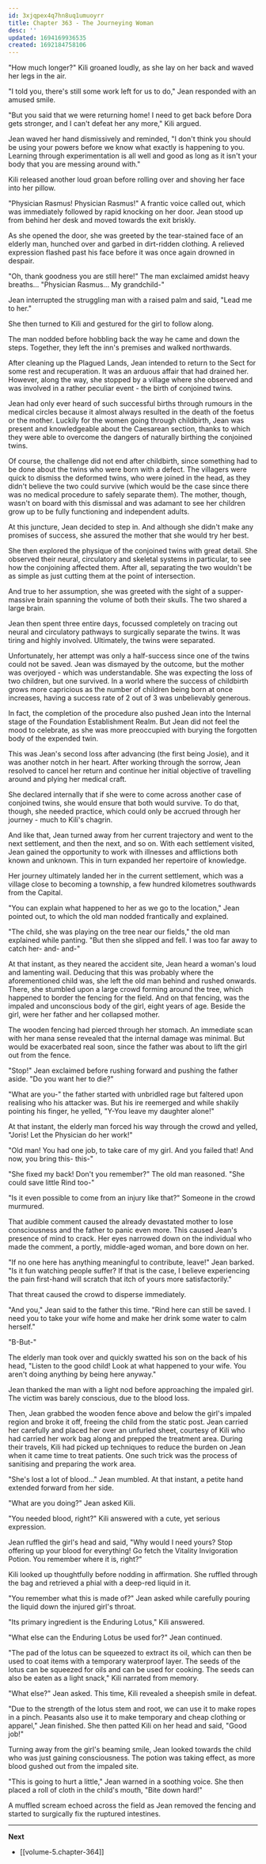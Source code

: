```yaml
---
id: 3xjqpex4q7hn8uq1umuoyrr
title: Chapter 363 - The Journeying Woman
desc: ''
updated: 1694169936535
created: 1692184758106
---
```


"How much longer?" Kili groaned loudly, as she lay on her back and waved her legs in the air.

"I told you, there's still some work left for us to do," Jean responded with an amused smile.

"But you said that we were returning home! I need to get back before Dora gets stronger, and I can't defeat her any more," Kili argued.

Jean waved her hand dismissively and reminded, "I don't think you should be using your powers before we know what exactly is happening to you. Learning through experimentation is all well and good as long as it isn't your body that you are messing around with."

Kili released another loud groan before rolling over and shoving her face into her pillow.

"Physician Rasmus! Physician Rasmus!" A frantic voice called out, which was immediately followed by rapid knocking on her door. Jean stood up from behind her desk and moved towards the exit briskly.

As she opened the door, she was greeted by the tear-stained face of an elderly man, hunched over and garbed in dirt-ridden clothing. A relieved expression flashed past his face before it was once again drowned in despair.

"Oh, thank goodness you are still here!" The man exclaimed amidst heavy breaths... "Physician Rasmus... My grandchild-"

Jean interrupted the struggling man with a raised palm and said, "Lead me to her."

She then turned to Kili and gestured for the girl to follow along.

The man nodded before hobbling back the way he came and down the steps. Together, they left the inn's premises and walked northwards.

After cleaning up the Plagued Lands, Jean intended to return to the Sect for some rest and recuperation. It was an arduous affair that had drained her. However, along the way, she stopped by a village where she observed and was involved in a rather peculiar event - the birth of conjoined twins.

Jean had only ever heard of such successful births through rumours in the medical circles because it almost always resulted in the death of the foetus or the mother. Luckily for the women going through childbirth, Jean was present and knowledgeable about the Caesarean section, thanks to which they were able to overcome the dangers of naturally birthing the conjoined twins.

Of course, the challenge did not end after childbirth, since something had to be done about the twins who were born with a defect. The villagers were quick to dismiss the deformed twins, who were joined in the head, as they didn't believe the two could survive (which would be the case since there was no medical procedure to safely separate them). The mother, though, wasn't on board with this dismissal and was adamant to see her children grow up to be fully functioning and independent adults.

At this juncture, Jean decided to step in. And although she didn't make any promises of success, she assured the mother that she would try her best.

She then explored the physique of the conjoined twins with great detail. She observed their neural, circulatory and skeletal systems in particular, to see how the conjoining affected them. After all, separating the two wouldn't be as simple as just cutting them at the point of intersection.

And true to her assumption, she was greeted with the sight of a supper-massive brain spanning the volume of both their skulls. The two shared a large brain.

Jean then spent three entire days, focussed completely on tracing out neural and circulatory pathways to surgically separate the twins. It was tiring and highly involved. Ultimately, the twins were separated.

Unfortunately, her attempt was only a half-success since one of the twins could not be saved. Jean was dismayed by the outcome, but the mother was overjoyed - which was understandable. She was expecting the loss of two children, but one survived. In a world where the success of childbirth grows more capricious as the number of children being born at once increases, having a success rate of 2 out of 3 was unbelievably generous.

In fact, the completion of the procedure also pushed Jean into the Internal stage of the Foundation Establishment Realm. But Jean did not feel the mood to celebrate, as she was more preoccupied with burying the forgotten body of the expended twin.

This was Jean's second loss after advancing (the first being Josie), and it was another notch in her heart. After working through the sorrow, Jean resolved to cancel her return and continue her initial objective of travelling around and plying her medical craft.

She declared internally that if she were to come across another case of conjoined twins, she would ensure that both would survive. To do that, though, she needed practice, which could only be accrued through her journey - much to Kili's chagrin.

And like that, Jean turned away from her current trajectory and went to the next settlement, and then the next, and so on. With each settlement visited, Jean gained the opportunity to work with illnesses and afflictions both known and unknown. This in turn expanded her repertoire of knowledge.

Her journey ultimately landed her in the current settlement, which was a village close to becoming a township, a few hundred kilometres southwards from the Capital.

"You can explain what happened to her as we go to the location," Jean pointed out, to which the old man nodded frantically and explained.

"The child, she was playing on the tree near our fields," the old man explained while panting. "But then she slipped and fell. I was too far away to catch her- and- and-"

At that instant, as they neared the accident site, Jean heard a woman's loud and lamenting wail. Deducing that this was probably where the aforementioned child was, she left the old man behind and rushed onwards. There, she stumbled upon a large crowd forming around the tree, which happened to border the fencing for the field. And on that fencing, was the impaled and unconscious body of the girl, eight years of age. Beside the girl, were her father and her collapsed mother.

The wooden fencing had pierced through her stomach. An immediate scan with her mana sense revealed that the internal damage was minimal. But would be exacerbated real soon, since the father was about to lift the girl out from the fence.

"Stop!" Jean exclaimed before rushing forward and pushing the father aside. "Do you want her to die?"

"What are you-" the father started with unbridled rage but faltered upon realising who his attacker was. But his ire reemerged and while shakily pointing his finger, he yelled, "Y-You leave my daughter alone!"

At that instant, the elderly man forced his way through the crowd and yelled, "Joris! Let the Physician do her work!"

"Old man! You had one job, to take care of my girl. And you failed that! And now, you bring this- this-"

"She fixed my back! Don't you remember?" The old man reasoned. "She could save little Rind too-"

"Is it even possible to come from an injury like that?" Someone in the crowd murmured.

That audible comment caused the already devastated mother to lose consciousness and the father to panic even more. This caused Jean's presence of mind to crack. Her eyes narrowed down on the individual who made the comment, a portly, middle-aged woman, and bore down on her.

"If no one here has anything meaningful to contribute, leave!" Jean barked. "Is it fun watching people suffer? If that is the case, I believe experiencing the pain first-hand will scratch that itch of yours more satisfactorily."

That threat caused the crowd to disperse immediately.

"And you," Jean said to the father this time. "Rind here can still be saved. I need you to take your wife home and make her drink some water to calm herself."

"B-But-"

The elderly man took over and quickly swatted his son on the back of his head, "Listen to the good child! Look at what happened to your wife. You aren't doing anything by being here anyway."

Jean thanked the man with a light nod before approaching the impaled girl. The victim was barely conscious, due to the blood loss.

Then, Jean grabbed the wooden fence above and below the girl's impaled region and broke it off, freeing the child from the static post. Jean carried her carefully and placed her over an unfurled sheet, courtesy of Kili who had carried her work bag along and prepped the treatment area. During their travels, Kili had picked up techniques to reduce the burden on Jean when it came time to treat patients. One such trick was the process of sanitising and preparing the work area.

"She's lost a lot of blood..." Jean mumbled. At that instant, a petite hand extended forward from her side.

"What are you doing?" Jean asked Kili.

"You needed blood, right?" Kili answered with a cute, yet serious expression.

Jean ruffled the girl's head and said, "Why would I need yours? Stop offering up your blood for everything! Go fetch the Vitality Invigoration Potion. You remember where it is, right?"

Kili looked up thoughtfully before nodding in affirmation. She ruffled through the bag and retrieved a phial with a deep-red liquid in it.

"You remember what this is made of?" Jean asked while carefully pouring the liquid down the injured girl's throat.

"Its primary ingredient is the Enduring Lotus," Kili answered.

"What else can the Enduring Lotus be used for?" Jean continued.

"The pad of the lotus can be squeezed to extract its oil, which can then be used to coat items with a temporary waterproof layer. The seeds of the lotus can be squeezed for oils and can be used for cooking. The seeds can also be eaten as a light snack," Kili narrated from memory.

"What else?" Jean asked. This time, Kili revealed a sheepish smile in defeat.

"Due to the strength of the lotus stem and root, we can use it to make ropes in a pinch. Peasants also use it to make temporary and cheap clothing or apparel," Jean finished. She then patted Kili on her head and said, "Good job!"

Turning away from the girl's beaming smile, Jean looked towards the child who was just gaining consciousness. The potion was taking effect, as more blood gushed out from the impaled site.

"This is going to hurt a little," Jean warned in a soothing voice. She then placed a roll of cloth in the child's mouth, "Bite down hard!"

A muffled scream echoed across the field as Jean removed the fencing and started to surgically fix the ruptured intestines.

____

**Next**
* [[volume-5.chapter-364]]